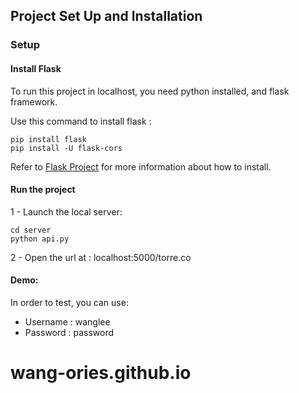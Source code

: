 ## Project Set Up and Installation

### Setup

#### Install Flask

To run this project in localhost, you need python installed, and flask framework.

Use this command to install flask :
```
pip install flask
pip install -U flask-cors

```

Refer to [Flask Project](https://flask.palletsprojects.com/en/1.1.x/installation/) for more information about how to install.

#### Run the project

1 - Launch the local server:
```
cd server
python api.py

```
2 - Open the url at : localhost:5000/torre.co

#### Demo:

In order to test, you can use:
- Username : wanglee
- Password : password 
# wang-ories.github.io
